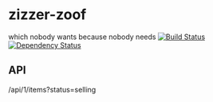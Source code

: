 # zizzer-zoof

which nobody wants because nobody needs
[![Build Status](https://travis-ci.org/roylines/zizzer-zoof.png)](https://travis-ci.org/roylines/zizzer-zoof)
[![Dependency Status](https://david-dm.org/roylines/zizzer-zoof.png)](https://david-dm.org/roylines/zizzer-zoof)

## API
/api/1/items?status=selling

